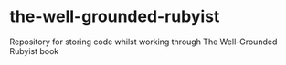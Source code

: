 # the-well-grounded-rubyist
Repository for storing code whilst working through The Well-Grounded Rubyist book

